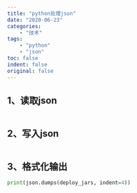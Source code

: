 ```yaml
---
title: "python处理json"
date: "2020-06-23"
categories:
    - "技术"
tags:
    - "python"
    - "json"
toc: false
indent: false
original: false
---
```


## 1、读取json

``` py

```

## 2、写入json

``` py

```

## 3、格式化输出

``` py
print(json.dumps(deploy_jars, indent=4))
```
